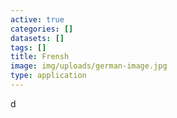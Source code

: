 ```yaml
---
active: true
categories: []
datasets: []
tags: []
title: Frensh
image: img/uploads/german-image.jpg
type: application
---
```

d